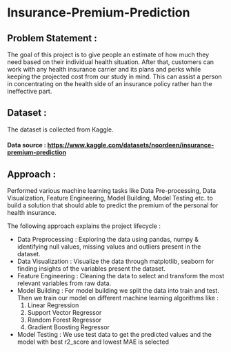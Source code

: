 # Insurance-Premium-Prediction
## Problem Statement :
The goal of this project is to give people an estimate of how much they need based on
their individual health situation. After that, customers can work with any health
insurance carrier and its plans and perks while keeping the projected cost from our
study in mind. This can assist a person in concentrating on the health side of an
insurance policy rather han the ineffective part.
## Dataset :
The dataset is collected from Kaggle.
#### Data source : https://www.kaggle.com/datasets/noordeen/insurance-premium-prediction
## Approach :
Performed various machine learning tasks like Data Pre-processing, Data Visualization, Feature Engineering, Model Building, Model Testing etc. to build a solution that should able to predict the premium of the personal for health insurance.

The following approach explains the project lifecycle :
  * Data Preprocessing : Exploring the data using pandas, numpy & identifying null values, missing values and outliers present in the dataset.
  * Data Visualization : Visualize the data through matplotlib, seaborn for finding insights of the variables present the dataset.
  * Feature Engineering : Cleaning the data to select and transform the most relevant variables from raw data.
  * Model Building : For model building we split the data into train and test. Then we train our model on different machine learning algorithms like :
     1. Linear Regression
     2. Support Vector Regressor
     3. Random Forest Regressor
     4. Gradient Boosting Regressor
  * Model Testing : We use test data to get the predicted values and the model with best r2_score and lowest MAE is selected    
